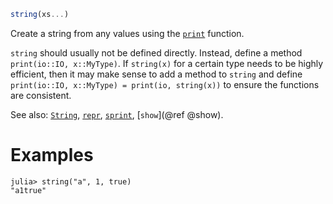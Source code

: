 ```julia
string(xs...)
```

Create a string from any values using the [`print`](@ref) function.

`string` should usually not be defined directly. Instead, define a method `print(io::IO, x::MyType)`. If `string(x)` for a certain type needs to be highly efficient, then it may make sense to add a method to `string` and define `print(io::IO, x::MyType) = print(io, string(x))` to ensure the functions are consistent.

See also: [`String`](@ref), [`repr`](@ref), [`sprint`](@ref), [`show`](@ref @show).

# Examples

```jldoctest
julia> string("a", 1, true)
"a1true"
```
